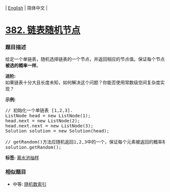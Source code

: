 | [English](README_EN.md) | 简体中文 |

# [382. 链表随机节点](https://leetcode-cn.com/problems/linked-list-random-node)
 ### 题目描述
<p>给定一个单链表，随机选择链表的一个节点，并返回相应的节点值。保证每个节点<strong>被选的概率一样</strong>。</p>

<p><strong>进阶:</strong><br />
如果链表十分大且长度未知，如何解决这个问题？你能否使用常数级空间复杂度实现？</p>

<p><strong>示例:</strong></p>

<pre>
// 初始化一个单链表 [1,2,3].
ListNode head = new ListNode(1);
head.next = new ListNode(2);
head.next.next = new ListNode(3);
Solution solution = new Solution(head);

// getRandom()方法应随机返回1,2,3中的一个，保证每个元素被返回的概率相等。
solution.getRandom();
</pre>

**标签:**  [蓄水池抽样](https://leetcode-cn.com/tag/reservoir-sampling) 
 ### 相似题目
- 中等:	[随机数索引](https://leetcode-cn.com/problems/random-pick-index) 
